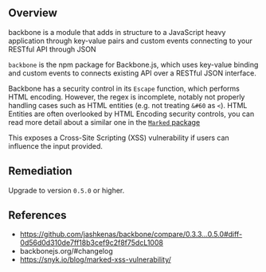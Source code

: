 ## Overview
backbone is a module that adds in structure to a JavaScript heavy application through key-value pairs and custom events connecting to your RESTful API through JSON

`backbone` is the npm package for Backbone.js, which uses key-value binding and custom events to connects existing API over a RESTful JSON interface.

Backbone has a security control in its `Escape` function, which performs HTML encoding. However, the regex is incomplete, notably not properly handling cases such as HTML entities (e.g. not treating `&#60` as `<`). HTML Entities are often overlooked by HTML Encoding security controls, you can read more detail about a similar one in the [`Marked` package](https://snyk.io/blog/marked-xss-vulnerability/)

This exposes a Cross-Site Scripting (XSS) vulnerability if users can influence the input provided.

## Remediation
Upgrade to version `0.5.0` or higher.

## References
- https://github.com/jashkenas/backbone/compare/0.3.3...0.5.0#diff-0d56d0d310de7ff18b3cef9c2f8f75dcL1008
- backbonejs.org/#changelog
- https://snyk.io/blog/marked-xss-vulnerability/

